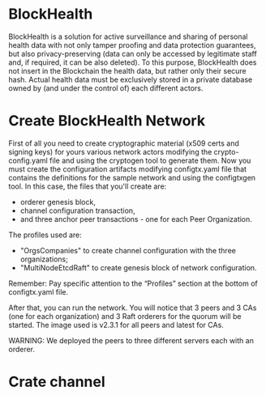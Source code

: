 # BlockHealth
BlockHealth is a solution for active surveillance and sharing of personal health data with not only tamper proofing and data protection guarantees, but also privacy-preserving (data can only be accessed by legitimate staff and, if required, it can be also deleted).  To this purpose, BlockHealth does not insert in the Blockchain the health data, but rather only their secure hash. Actual health data must be exclusively stored in a private database owned by (and under the control of) each different actors.

# Create BlockHealth Network
First of all you need to create cryptographic material (x509 certs and signing keys) for yours various network actors modifying the crypto-config.yaml file and using the cryptogen tool to generate them.
Now you must create the configuration artifacts modifying configtx.yaml file that contains the definitions for the sample network and using the configtxgen tool. In this case, the files that you'll create are: 
- orderer genesis block,
- channel configuration transaction,
- and three anchor peer transactions - one for each Peer Organization.

The profiles used are:
- "OrgsCompanies" to create channel configuration with the three organizations;
- "MultiNodeEtcdRaft" to create genesis block of network configuration. 

Remember: Pay specific attention to the “Profiles” section at the bottom of configtx.yaml file.

After that, you can run the network. You will notice that 3 peers and 3 CAs (one for each organization) and 3 Raft orderers for the quorum will be started. The image used is v2.3.1 for all peers and latest for CAs.

WARNING: We deployed the peers to three different servers each with an orderer.


# Crate channel

